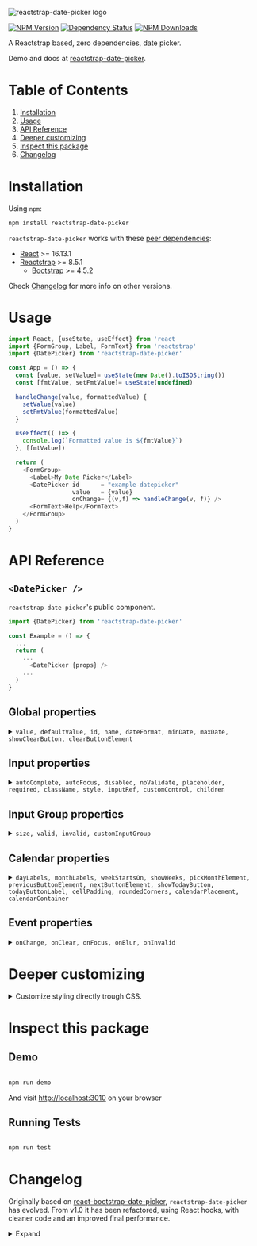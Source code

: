 ![reactstrap-date-picker logo](https://reactstrap-date-picker.afialapis.com/assets/images/logo/reactstrap_date_picker_name.png)

[![NPM Version](https://badge.fury.io/js/reactstrap-date-picker.svg)](https://www.npmjs.com/package/reactstrap-date-picker)
[![Dependency Status](https://david-dm.org/afialapis/reactstrap-date-picker.svg)](https://david-dm.org/afialapis/reactstrap-date-picker)
[![NPM Downloads](https://img.shields.io/npm/dm/reactstrap-date-picker.svg?style=flat)](https://www.npmjs.com/package/reactstrap-date-picker)

A Reactstrap based, zero dependencies, date picker.

Demo and docs at [reactstrap-date-picker](https://reactstrap-date-picker.afialapis.com/).


# Table of Contents

1. [Installation](#installation)
2. [Usage](#usage)
3. [API Reference](#api-reference)
4. [Deeper customizing](#deeper-customizing)
5. [Inspect this package](#inspect-this-package)
6. [Changelog](#changelog)


# Installation

Using `npm`:

```bash
npm install reactstrap-date-picker
```

`reactstrap-date-picker` works with these [peer dependencies](https://nodejs.org/en/blog/npm/peer-dependencies/):
  - [React](https://github.com/facebook/react) >= 16.13.1
  - [Reactstrap](https://github.com/reactstrap/reactstrap) >= 8.5.1
    * [Bootstrap](https://github.com/twbs/bootstrap) >= 4.5.2

Check [Changelog](#changelog) for more info on other versions.


# Usage

```js
import React, {useState, useEffect} from 'react
import {FormGroup, Label, FormText} from 'reactstrap'
import {DatePicker} from 'reactstrap-date-picker'

const App = () => {
  const [value, setValue]= useState(new Date().toISOString())
  const [fmtValue, setFmtValue]= useState(undefined)

  handleChange(value, formattedValue) {
    setValue(value)
    setFmtValue(formattedValue)
  }

  useEffect(( )=> {
    console.log(`Formatted value is ${fmtValue}`)
  }, [fmtValue])

  return (
    <FormGroup>
      <Label>My Date Picker</Label>
      <DatePicker id      = "example-datepicker" 
                  value   = {value} 
                  onChange= {(v,f) => handleChange(v, f)} />
      <FormText>Help</FormText>
    </FormGroup>
  )
}

```


# API Reference

## `<DatePicker />`

`reactstrap-date-picker`'s public component.

```js
import {DatePicker} from 'reactstrap-date-picker'

const Example = () => {
  ...
  return (
    ...
      <DatePicker {props} />
    ...
  )
}

```


## Global properties

<details>
<summary>
<code>value, defaultValue, id, name, dateFormat, minDate, maxDate, showClearButton, clearButtonElement</code>
</summary>
<p>

### `value`

ISO date string representing the current value. Cannot be set alongside `defaultValue`.

  * Optional
  * Type: `string`.
  * Example: `"2016-05-19T12:00:00.000Z"`

### `defaultValue`

ISO date string representing the default value. Cannot be set alongside `value`.

  * Optional
  * Type: `string`
  * Example: `"2016-05-19T12:00:00.000Z"`

### `id`

HTML identifier for the `reactstrap-date-picker`'s input (the hidden one). You may
want to use it in case you need to traverse somehow the DOM.

  * Optional
  * Type: `string`.
  * Example: `"example-datepicker"`

### `name`

HTML `name` attribute for the `reactstrap-date-picker`'s input (the hidden one). You may
need to use it depending on how your handle your Forms.

  * Optional
  * Type: `string`.
  * Example: `"date-field"`

### `dateFormat`

Date format. Any combination of DD, MM, YYYY and separator.

  * Optional
  * Type: `string`
  * Examples: `"MM/DD/YYYY"`, `"YYYY/MM/DD"`, `"MM-DD-YYYY"`, or `"DD MM YYYY"`

### `minDate`

ISO date string to set the lowest allowable date value.

  * Optional
  * Type: `string`
  * Example: `"2016-05-19T12:00:00.000Z"`

### `maxDate`

ISO date string to set the highest allowable date value.

  * Optional
  * Type: `string`
  * Example: `"2016-05-19T12:00:00.000Z"`

### `showClearButton`

Toggles the visibility of the clearButton

  * Optional
  * Type: `bool`
  * Default: `false`

### `clearButtonElement`

Character or component to use for the clear button.

  * Optional
  * Type: `string` or `ReactClass`
  * Default: `"×"`
</p>
</details>


## Input properties
<details>
<summary>
<code>autoComplete, autoFocus, disabled, noValidate, placeholder, required, className, style, inputRef, customControl, children</code>
</summary>
<p>

### `autoComplete`

Hint for form autofill feature.

  * Optional
  * Type: `string`
  * Default: `on`

### `autoFocus`

Whether or not component starts with focus.

  * Optional
  * Type: `bool`
  * Default: `false`

### `disabled`

Whether or not component is disabled.

  * Optional
  * Type: `bool`
  * Default: `false`

### `noValidate`

When present, it specifies that the form-data (input) should not be validated when submitted.

  * Optional
  * Type: `bool`
  * Default: `false`

### `placeholder`

Text that appears in the form control when it has no value set.

  * Optional
  * Type: `text`
  * Example: `John Doe`

### `required`

`boolean`. A value is required or must be check for the form to be submittable

  * Optional
  * Type: `boolean`
  * Default: `false`

### `className`

Class name passed to the Form Control input element.

  * Optional
  * Type: `string`
  * Example: `example-class`

### `style`

Style object passed to the Form Control input element.

  * Optional
  * Type: `object`
  * Example: `{width: "100%"}`

### `inputRef`

A React ref to the Form Control input element

  * Optional
  * Type: `ref`

### `customControl`

Overwrite the default Form Control component with your own component.

  * Optional
  * Type: `React.Component`
  * Example: `<CustomControl />`

### `children`

`children` elements from the Form Control`

  * Optional
  * Type: `React.Component`
</p>
</details>


## Input Group properties

<details>
<summary>
<code>size, valid, invalid, customInputGroup</code>
</summary>
<p>

### `size`

Size of the input

  * Optional
  * Type: `string`
  * Examples: `lg`, `sm`, ...

You can also override it completely and pass your own component:

### `valid`

Applies the `is-valid` class when `true`, does nothing when `false`

  * Optional
  * Type: `bool`
  * Example: `true`

### `invalid`

Applies the `is-invalid` class when `true`, does nothing when `false`

  * Optional
  * Type: `bool`
  * Example: `true`  

### `customInputGroup`

Overwrite the default InputGroup component with your own component.

  * Optional
  * Type: `React.Component`
  * Example: `<CustomInputGroup />`
</p>
</details>

## Calendar properties

<details>
<summary>
<code>dayLabels, monthLabels, weekStartsOn, showWeeks, pickMonthElement, previousButtonElement, nextButtonElement, showTodayButton, todayButtonLabel, cellPadding, roundedCorners, calendarPlacement, calendarContainer</code>
</summary>
<p>

### `dayLabels`

Array of day names to use in the calendar. Starting on Sunday.

  * Optional
  * Type: `array`
  * Default: `['Sun', 'Mon', 'Tue', 'Wed', 'Thu', 'Fri', 'Sat']`

### `monthLabels`

Array of month names to use in the calendar.

  * Optional
  * Type: `array`
  * Default: `['January', 'February', 'March', 'April', 'May', 'June', 'July', 'August', 'September', 'October', 'November', 'December']`

### `weekStartsOn`

Makes the calendar's week to start on a specified day. 0 = Sunday, 1 = Monday, etc.

  * Optional
  * Type: `number`
  * Example: `4`

### `showWeeks`

Shows the number of the week in the calendar

  * Optional
  * Type: `bool`
  * Default: `false`

### `pickMonthElement`

Optional component to use for the calendar's year and month pickers.

  * Optional
  * Type: `string` or `ReactClass`
  * Default: `undefined`

`pickMonthElement = undefined` is the same as `pickMonthElement = "none"`.

#### custom pickMonthElement

You can pass a custom `React` component, which will receive these properties:
- `displayDate`
- `minDate`
- `maxDate`
- `onChangeMonth`: a callback receiving an `int` parameter (month number)
- `onChangeYear`: a callback receiving an `int` parameter (year number)

On the [demo](https://github.com/afialapis/reactstrap-date-picker/blob/master/demo/src/samples/RDPCustomPickMonth.js)
you will find a simple custom element.


#### `default` pickMonthElement

There is a predefined component, consisting of two simple `select` elements,
which can be used by passing `pickMonthElement = "default"`.

It has a simple styling, which may not fit your needs. Maybe you can tweak it
through the `css` classes used by `reactstrap-date-picker`:

```html
  <div class="rdp-header">
    <div class="rdp-header-previous-wrapper"/>
    <div class="rdp-header-pick-month-wrapper">
      <!-- if pickMonthElement = 'default' -->
      <div class="rdp-header-pick-month-default">
        <div class="rdp-header-pick-month-default-month"/>
        <div class="rdp-header-pick-month-default-year"/>
      </div>
    </div>
    <div class="rdp-header-next-wrapper"/>
  </div>
```


### `previousButtonElement`

Character or component to use for the calendar's previous button.

  * Optional
  * Type: `string` or `ReactClass`
  * Default: `"<"`

### `nextButtonElement`

Character or component to use for the calendar's next button.

  * Optional
  * Type: `string` or `ReactClass`
  * Default: `">"`

### `showTodayButton`

Toggles the visibility of the today-button.

  * Optional
  * Type: `boolean`
  * Default: `false`

### `todayButtonLabel`

Label for the today-button

  * Optional
  * Type: `string`
  * Default: `"Today"`

### `cellPadding`

CSS padding value for calendar date cells.

  * Optional
  * Type: `string`
  * Default: `"5px"`

### `roundedCorners`

CSS border-radius value for calendar date cells.

  * Optional
  * Type: `bool`
  * Default: `false`

### `calendarPlacement`

Overlay placement for the popover calendar.

  * Optional
  * Type: `string` or `function`
  * Default: `"top"`

### `calendarContainer`

Overlay container for the popover calendar. When placing the date-picker in a scrolling container, set this prop to some ancestor of the scrolling container.

  * Optional
  * Type: A DOM element or a component
  * Example: `document.body`
</p>
</details>


## Event properties
<details>
<summary>
<code>onChange, onClear, onFocus, onBlur, onInvalid</code>
</summary>
<p>

### `onChange`

Change callback function.

  * Optional
  * Type: `function`
  * Callback Arguments:
    * `value` : ISO date string representing the selected value.
      * Type: `String`
      * Example: `"2016-05-19T12:00:00.000Z"`
    * `formattedValue` : String representing the formatted value as defined by the `dateFormat` property.
      * Type: `String`
      * Example: `"05/19/2016"`

### `onClear`

Defines what happens when clear button is clicked.

  * Optional
  * Type: `function`

### `onFocus`

Focus callback function.

  * Optional
  * Type: `function`
  * Callback Arguments:
    * `event` : Focus event.
      * Type: `Event`

### `onBlur`

Blur callback function.

  * Optional
  * Type: `function`
  * Callback Arguments:
    * `event` : Blur event.
      * Type: `Event`

### `onInvalid`

Defines what happens when input has not passed the form validation.

  * Optional
  * Type: `function`
</p>
</details>


# Deeper customizing

<details>
<summary>
Customize styling directly trough CSS.
</summary>
<p>

You can also customize `reactstrap-date-picker` using `CSS`, trough element's `id` or `class` attributes.

`reactstrap-date-picker` renders several elements, all contained within a [reactstrap InputGroup](https://reactstrap.github.io/?path=/docs/components-inputgroup--input-group).
Such elements will have its unique `id` attribute, plus `reactstrap-date-picker` custom `class` names (prefixed by `rdp-*`).

The rendered DOM structure seems like this:

```html
  <div class="input-group rdp-input-group" id="rdp-input-group-SUFFIX">
    <input class="form-control rdp-form-control" id="props.formControl.id or rdp-form-control-SUFFIX" />
    <div class="rdp-overlay">
      <div>
        <div class="rdp-popover">
          <div class="popover">
            <div class="popover-inner">
              <div class="popover-header">
                <div class="rdp-header">
                  <div class="rdp-header-previous-wrapper"/>
                  <div class="rdp-header-pick-month-wrapper">
                    <!-- if pickMonthElement = 'default' -->
                    <div class="rdp-header-pick-month-default">
                      <div class="rdp-header-pick-month-default-month"/>
                      <div class="rdp-header-pick-month-default-year"/>
                    </div>
                  </div>
                  <div class="rdp-header-next-wrapper"/>
                </div>
              </div>
              <div class="popover-body">
                <table class="rdp-calendar">
                </table>
              </div>
            </div>
            <span class="arrow">
          </div>
        </div>
      </div>
    </div>
    <input class="rdp-hidden" id="props.id or rdp-hidden-SUFFIX" />
    <div class="input-group-text rdp-addon">
    </div>
  </div>
```

This `SUFFIX` is:

- `props.name`

- if `props.name` is not passed, then use `props.id`

- if `props.id` is not passed, then take a global counter of active `reactstrap-date-picker` instances

So, the idea is, depending on your needs:

- if you don't need handle `id`s at all, `reactstrap-date-picker` will render unique `id` with no problem

- if you need a basic `id` usage, for example accessing the `reactstrap-date-picker`'s value from the DOM, then 
  you just have to pass `props.id` and get the value from the element with that `id`

- if you will perform more complex operations, then use `props.name` or `props.id`, and pay attention to the
  previous DOM structure and the `SUFFIX` presences
</p>
</details>


# Inspect this package

## Demo

```bash

npm run demo

```

And visit [http://localhost:3010](http://localhost:3010) on your browser


## Running Tests

```bash

npm run test

```

# Changelog

Originally based on [react-bootstrap-date-picker](https://github.com/pushtell/react-bootstrap-date-picker/),
`reactstrap-date-picker` has evolved. From v1.0 it has been refactored, using React hooks, 
with cleaner code and an improved final performance.

<details>
<summary>
Expand
</summary>
<p>

## 1.0.6

- cleaner readme

## 1.0.5

- fix valid props on hidden input

## 1.0.4

- fix warning on `prop-types`

## 1.0.3

- Added [pickMonthElement](https://github.com/afialapis/reactstrap-date-picker/issues/22)

## 1.0.2

- Fixed [issue #20: In/valid props doesn't apply the reactstrap in/valid css style](https://github.com/afialapis/reactstrap-date-picker/issues/20)

## 1.0.1

- Fixed [issue #19: ReferenceError: Element is not defined](https://github.com/afialapis/reactstrap-date-picker/issues/19)

## 1.0.0

- Introduction of React Hooks

- Deep refactor of the source code

- Supported versions:
· React >= 16.13.1
· Reactstrap >= 8.5.1
· Bootstrap >= 4.5.2

- Improved performance

- Smaller bundle sizes


## 0.0.16

· Version to use if you wanna go Reactstrap 9

· Supported versions:
- React >= 14
- Reactstrap 9.0.1
- Bootstrap 5.1.3

## 0.0.12

· Fixed [issue #15: placeholder will not fallback to dateFormat](https://github.com/afialapis/reactstrap-date-picker/issues/15)

· Fixed [issue #16. do not allow keyboard input of dates out of minDate/maxDate](https://github.com/afialapis/reactstrap-date-picker/issues/16)

· Supported versions:
- React >= 14
- Reactstrap 8.5.1
- Bootstrap 4.5.2

</p>
</details>
